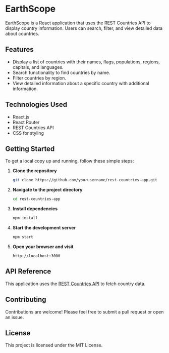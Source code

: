 # EarthScope

EarthScope is a React application that uses the REST Countries API to display country information. Users can search, filter, and view detailed data about countries.

## Features

- Display a list of countries with their names, flags, populations, regions, capitals, and languages.
- Search functionality to find countries by name.
- Filter countries by region.
- View detailed information about a specific country with additional information.

## Technologies Used

- React.js
- React Router
- REST Countries API
- CSS for styling

## Getting Started

To get a local copy up and running, follow these simple steps:

1. **Clone the repository**
   ```bash
   git clone https://github.com/yourusername/rest-countries-app.git
   ```

2. **Navigate to the project directory**
   ```bash
   cd rest-countries-app
   ```

3. **Install dependencies**
   ```bash
   npm install
   ```

4. **Start the development server**
   ```bash
   npm start
   ```

5. **Open your browser and visit**
   ```
   http://localhost:3000
   ```

## API Reference

This application uses the [REST Countries API](https://restcountries.com/) to fetch country data.

## Contributing

Contributions are welcome! Please feel free to submit a pull request or open an issue.

## License

This project is licensed under the MIT License.
